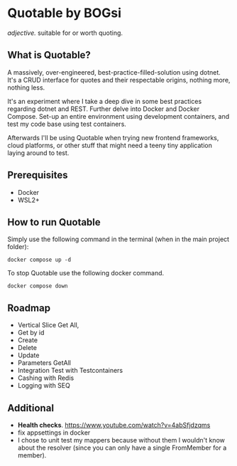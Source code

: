 # Quotable by BOGsi

_adjective._ 
	suitable for or worth quoting.


## What is Quotable?

A massively, over-engineered, best-practice-filled-solution using dotnet. It's a CRUD interface for quotes and their respectable origins, nothing more, nothing less. 

It's an experiment where I take a deep dive in some best practices regarding dotnet and REST. Further delve into Docker and Docker Compose. Set-up an entire environment using development containers, and test my code base using test containers. 

Afterwards I'll be using Quotable when trying new frontend frameworks, cloud platforms, or other stuff that might need a teeny tiny application laying around to test. 


## Prerequisites

* Docker
* WSL2+


## How to run Quotable

Simply use the following command in the terminal (when in the main project folder):

```
docker compose up -d
```


To stop Quotable use the following docker command.

```
docker compose down
```


## Roadmap


* Vertical Slice Get All, 
* Get by id 
* Create
* Delete
* Update 
* Parameters GetAll 
* Integration Test with Testcontainers
* Cashing with Redis
* Logging with SEQ


## Additional

* **Health checks**. https://www.youtube.com/watch?v=4abSfjdzqms
* fix appsettings in docker
* I chose to unit test my mappers because without them I wouldn't know about the resolver (since you can only have a single FromMember for a member).